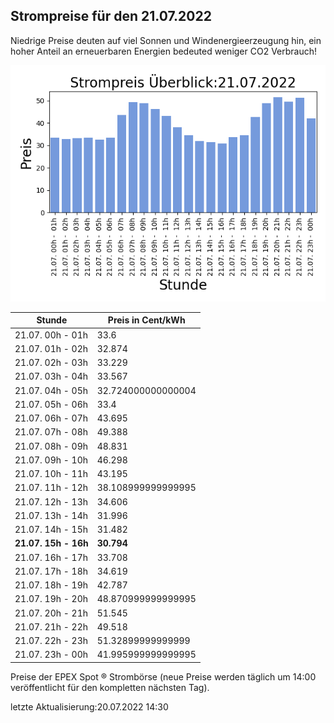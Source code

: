 
## Strompreise für den 21.07.2022

Niedrige Preise deuten auf viel Sonnen und Windenergieerzeugung hin, ein hoher Anteil an erneuerbaren Energien bedeuted weniger CO2 Verbrauch!

![Strompreis übersicht](imgs/strompreis_uebersicht.png)

| Stunde | Preis in Cent/kWh |
|---|---|
| 21.07. 00h -  01h | 33.6 | 
| 21.07. 01h -  02h | 32.874 | 
| 21.07. 02h -  03h | 33.229 | 
| 21.07. 03h -  04h | 33.567 | 
| 21.07. 04h -  05h | 32.724000000000004 | 
| 21.07. 05h -  06h | 33.4 | 
| 21.07. 06h -  07h | 43.695 | 
| 21.07. 07h -  08h | 49.388 | 
| 21.07. 08h -  09h | 48.831 | 
| 21.07. 09h -  10h | 46.298 | 
| 21.07. 10h -  11h | 43.195 | 
| 21.07. 11h -  12h | 38.108999999999995 | 
| 21.07. 12h -  13h | 34.606 | 
| 21.07. 13h -  14h | 31.996 | 
| 21.07. 14h -  15h | 31.482 | 
| **21.07. 15h -  16h** | **30.794** | 
| 21.07. 16h -  17h | 33.708 | 
| 21.07. 17h -  18h | 34.619 | 
| 21.07. 18h -  19h | 42.787 | 
| 21.07. 19h -  20h | 48.870999999999995 | 
| 21.07. 20h -  21h | 51.545 | 
| 21.07. 21h -  22h | 49.518 | 
| 21.07. 22h -  23h | 51.32899999999999 | 
| 21.07. 23h -  00h | 41.995999999999995 | 

Preise der EPEX Spot ® Strombörse (neue Preise werden täglich um 14:00 veröffentlicht für den kompletten nächsten Tag).

letzte Aktualisierung:20.07.2022 14:30